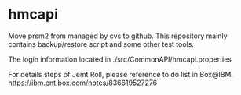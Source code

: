 # hmcapi
Move prsm2 from managed by cvs to github. This repository mainly contains backup/restore script and some other test tools.

The login information located in ./src/CommonAPI/hmcapi.properties

For details steps of Jemt Roll, please reference to do list in Box@IBM.
https://ibm.ent.box.com/notes/836619527276
